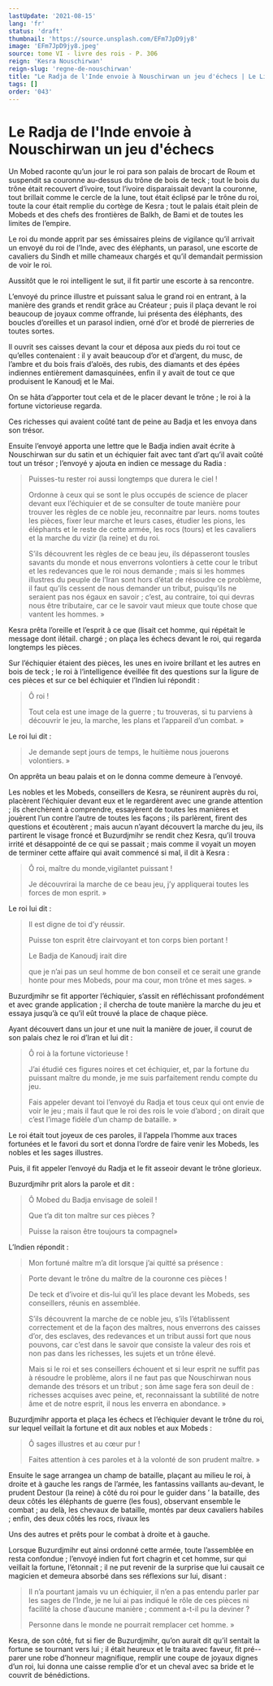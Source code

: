 ```yaml
---
lastUpdate: '2021-08-15'
lang: 'fr'
status: 'draft'
thumbnail: 'https://source.unsplash.com/EFm7JpD9jy8'
image: 'EFm7JpD9jy8.jpeg'
source: tome VI - livre des rois - P. 306
reign: 'Kesra Nouschirwan'
reign-slug: 'regne-de-nouschirwan'
title: "Le Radja de l'Inde envoie à Nouschirwan un jeu d'échecs | Le Livre des Rois | Shâhnâmeh"
tags: []
order: '043'
---
```


<!-- LTeX: language=fr -->

# Le Radja de l'Inde envoie à Nouschirwan un jeu d'échecs

Un Mobed raconte qu’un jour le roi para son palais de brocart de Roum et suspendit sa couronne au-dessus du trône de bois de teck ; tout le bois du trône était recouvert d’ivoire, tout l’ivoire disparaissait devant la couronne, tout brillait comme le cercle de la lune, tout était éclipsé par le trône du roi, toute la cour était remplie du cortège de Kesra ; tout le palais était plein de Mobeds et des chefs des frontières de Balkh, de Bami et de toutes les limites de l’empire.

Le roi du monde apprit par ses émissaires pleins de vigilance qu’il arrivait un envoyé du roi de l’Inde, avec des éléphants, un parasol, une escorte de cavaliers du Sindh et mille chameaux chargés et qu’il demandait permission de voir le roi.

Aussitôt que le roi intelligent le sut, il fit partir une escorte à sa rencontre.

L’envoyé du prince illustre et puissant salua le grand roi en entrant, à la manière des grands et rendit grâce au Créateur ; puis il plaça devant le roi beaucoup de joyaux comme offrande, lui présenta des éléphants, des boucles d’oreilles et un parasol indien, orné d’or et brodé de pierreries de toutes sortes.

Il ouvrit ses caisses devant la cour et déposa aux pieds du roi tout ce qu’elles contenaient : il y avait beaucoup d’or et d’argent, du musc, de l’ambre et du bois frais d’aloës, des rubis, des diamants et des épées indiennes entièrement damasquinées, enfin il y avait de tout ce que produisent le Kanoudj et le Mai.

On se hâta d’apporter tout cela et de le placer devant le trône ; le roi à la fortune victorieuse regarda.

Ces richesses qui avaient coûté tant de peine au Badja et les envoya dans son trésor.

Ensuite l’envoyé apporta une lettre que le Badja indien avait écrite à Nouschirwan sur du satin et un échiquier fait avec tant d’art qu’il avait coûté tout un trésor ; l’envoyé y ajouta en indien ce message du Radia :

> Puisses-tu rester roi aussi longtemps que durera le ciel !
>
> Ordonne à ceux qui se sont le plus occupés de science de placer devant eux l’échiquier et de se consulter de toute manière pour trouver les règles de ce noble jeu, reconnaitre par leurs. noms toutes les pièces, fixer leur marche et leurs cases, étudier les pions, les éléphants et le reste de cette armée, les rocs (tours) et les cavaliers et la marche du vizir (la reine) et du roi.
>
> S’ils découvrent les règles de ce beau jeu, ils dépasseront tousles savants du monde et nous enverrons volontiers à cette cour le tribut et les redevances que le roi nous demande ; mais si les hommes illustres du peuple de l’Iran sont hors d’état de résoudre ce problème, il faut qu’ils cessent de nous demander un tribut, puisqu’ils ne seraient pas nos égaux en savoir ; c’est, au contraire, toi qui devras nous être tributaire, car ce le savoir vaut mieux que toute chose que vantent les hommes. »

Kesra prêta l’oreille et l’esprit à ce que (lisait cet homme, qui répétait le message dont ilétail. chargé ; on plaça les échecs devant le roi, qui regarda longtemps les pièces.

Sur l’échiquier étaient des pièces, les unes en ivoire brillant et les autres en bois de teck ; le roi à l’intelligence éveillée fit des questions sur la ligure de ces pièces et sur ce bel échiquier et l’Indien lui répondit :

> Ô roi !
>
> Tout cela est une image de la guerre ; tu trouveras, si tu parviens à découvrir le jeu, la marche, les plans et l’appareil d’un combat. »

Le roi lui dit :

> Je demande sept jours de temps, le huitième nous jouerons volontiers. »

On apprêta un beau palais et on le donna comme demeure à l’envoyé.

Les nobles et les Mobeds, conseillers de Kesra, se réunirent auprès du roi, placèrent l’échiquier devant eux et le regardèrent avec une grande attention ; ils cherchèrent à comprendre, essayèrent de toutes les manières et jouèrent l’un contre l’autre de toutes les façons ; ils parlèrent, firent des questions et écoutèrent ; mais aucun n’ayant découvert la marche du jeu, ils partirent le visage froncé et Buzurdjmihr se rendit chez Kesra, qu’il trouva irrité et désappointé de ce qui se passait ; mais comme il voyait un moyen de terminer cette affaire qui avait commencé si mal, il dit à Kesra :

> Ô roi, maître du monde,vigilantet puissant !
>
> Je découvrirai la marche de ce beau jeu, j’y appliquerai toutes les forces de mon esprit. »

Le roi lui dit :

> Il est digne de toi d’y réussir.
>
> Puisse ton esprit être clairvoyant et ton corps bien portant !
>
> Le Badja de Kanoudj irait dire
>
> que je n’ai pas un seul homme de bon conseil et ce serait une grande honte pour mes Mobeds, pour ma cour, mon trône et mes sages. »

Buzurdjmihr se fit apporter l’échiquier, s’assit en réfléchissant profondément et avec grande application ; il chercha de toute manière la marche du jeu et essaya jusqu’à ce qu’il eût trouvé la place de chaque pièce.

Ayant découvert dans un jour et une nuit la manière de jouer, il courut de son palais chez le roi d’Iran et lui dit :

> Ô roi à la fortune victorieuse !
>
> J’ai étudié ces figures noires et cet échiquier, et, par la fortune du puissant maître du monde, je me suis parfaitement rendu compte du jeu.
>
> Fais appeler devant toi l’envoyé du Radja et tous ceux qui ont envie de voir le jeu ; mais il faut que le roi des rois le voie d’abord ; on dirait que c’est l’image fidèle d’un champ de bataille. »

Le roi était tout joyeux de ces paroles, il l’appela l’homme aux traces fortunées et le favori du sort et donna l’ordre de faire venir les Mobeds, les nobles et les sages illustres.

Puis, il fit appeler l’envoyé du Radja et le fit asseoir devant le trône glorieux.

Buzurdjmihr prit alors la parole et dit :

> Ô Mobed du Badja envisage de soleil !
>
> Que t’a dit ton maître sur ces pièces ?
>
> Puisse la raison être toujours ta compagnel»

L’Indien répondit :

> Mon fortuné maître m’a dit lorsque j’ai quitté sa présence :

> Porte devant le trône du maître de la couronne ces pièces !
>
> De teck et d’ivoire et dis-lui qu’il les place devant les Mobeds, ses conseillers, réunis en assemblée.
>
> S’ils découvrent la marche de ce noble jeu, s’ils I’établissent correctement et de la façon des maîtres, nous enverrons des caisses d’or, des esclaves, des redevances et un tribut aussi fort que nous pouvons, car c’est dans le savoir que consiste la valeur des rois et non pas dans les richesses, les sujets et un trône élevé.
>
> Mais si le roi et ses conseillers échouent et si leur esprit ne suffit pas à résoudre le problème, alors il ne faut pas que Nouschirwan nous demande des trésors et un tribut ; son âme sage fera son deuil de : richesses acquises avec peine, et, reconnaissant la subtilité de notre âme et de notre esprit, il nous les enverra en abondance. »

Buzurdjmihr apporta et plaça les échecs et l’échiquier devant le trône du roi, sur lequel veillait la fortune et dit aux nobles et aux Mobeds :

> Ô sages illustres et au cœur pur !
>
> Faites attention à ces paroles et à la volonté de son prudent maître. »

Ensuite le sage arrangea un champ de bataille, plaçant au milieu le roi, à droite et à gauche les rangs de l’armée, les fantassins vaillants au-devant, le prudent Destour (la reine) à côté du roi pour le guider dans ’
la bataille, des deux côtés les éléphants de guerre
(les fous), observant ensemble le combat ; au delà, les chevaux de bataille, montés par deux cavaliers habiles ; enfin, des deux côtés les rocs, rivaux les

Uns des autres et prêts pour le combat à droite et à gauche.

Lorsque Buzurdjmihr eut ainsi ordonné cette armée, toute l’assemblée en resta confondue ; l’envoyé indien fut fort chagrin et cet homme, sur qui veillait la fortune, l’étonnait ; il ne put revenir de la surprise que lui causait ce magicien et demeura absorbé dans ses réflexions sur lui, disant :

> Il n’a pourtant jamais vu un échiquier, il n’en a pas entendu parler par les sages de l’Inde, je ne lui ai pas indiqué le rôle de ces pièces ni facilité la chose d’aucune manière ; comment a-t-il pu la deviner ?
>
> Personne dans le monde ne pourrait remplacer cet homme. »

Kesra, de son côté, fut si fier de Buzurdjmihr, qu’on aurait dit qu’il sentait la fortune se tournant vers lui ; il était heureux et le traita avec faveur, fit pré--parer une robe d’honneur magnifique, remplir une coupe de joyaux dignes d’un roi, lui donna une caisse remplie d’or et un cheval avec sa bride et le couvrit de bénédictions.

